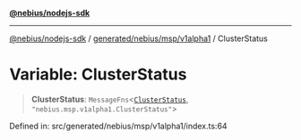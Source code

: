 [**@nebius/nodejs-sdk**](../../../../../README.md)

***

[@nebius/nodejs-sdk](../../../../../README.md) / [generated/nebius/msp/v1alpha1](../README.md) / ClusterStatus

# Variable: ClusterStatus

> **ClusterStatus**: `MessageFns`\<[`ClusterStatus`](../interfaces/ClusterStatus.md), `"nebius.msp.v1alpha1.ClusterStatus"`\>

Defined in: src/generated/nebius/msp/v1alpha1/index.ts:64
